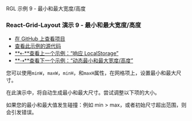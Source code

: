 RGL 示例 9 - 最小和最大宽度/高度

### React-Grid-Layout 演示 9 - 最小和最大宽度/高度

- [在 GitHub 上查看项目](https://github.com/STRML/react-grid-layout)
- [查看此示例的源代码](https://github.com/STRML/react-grid-layout/blob/master/test/examples/9-min-max-wh.jsx)
- [**⇠**查看上一个示例：“响应 LocalStorage”](8-localstorage-responsive.html)
- [**⇢**查看下一个示例：“动态最小和最大宽度/高度”](10-dynamic-min-max-wh.html)

您可以使用`minW`，`maxW`，`minH`，和`maxH`属性，在网格项上，设置最小和最大尺寸。

在此演示中，将自动生成最小和最大尺寸。尝试调整以下项的大小。

如果您的最小和最大值发生碰撞：例如 min > max，或者初始尺寸超出范围，则会引发错误。
